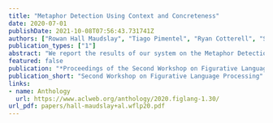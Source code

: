 ```yaml
---
title: "Metaphor Detection Using Context and Concreteness"
date: 2020-07-01
publishDate: 2021-10-08T07:56:43.731741Z
authors: ["Rowan Hall Maudslay", "Tiago Pimentel", "Ryan Cotterell", "Simone Teufel"]
publication_types: ["1"]
abstract: "We report the results of our system on the Metaphor Detection Shared Task at the Second Workshop on Figurative Language Processing 2020. Our model is an ensemble, utilising contextualised and static distributional semantic representations, along with word-type concreteness ratings. Using these features, it predicts word metaphoricity with a deep multi-layer perceptron. We are able to best the state-of-the-art from the 2018 Shared Task by an average of 8.0% F1, and finish fourth in both sub-tasks in which we participate."
featured: false
publication: "*Proceedings of the Second Workshop on Figurative Language Processing*"
publication_short: "Second Workshop on Figurative Language Processing"
links:
- name: Anthology
  url: https://www.aclweb.org/anthology/2020.figlang-1.30/
url_pdf: papers/hall-maudslay+al.wflp20.pdf
---
```


